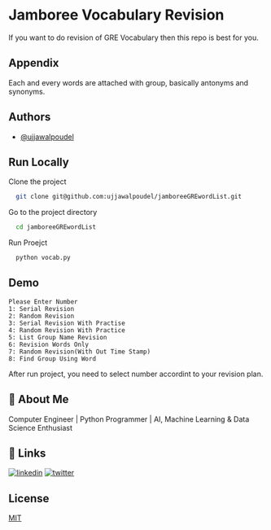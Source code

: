 
# Jamboree Vocabulary Revision

If you want to do revision of GRE Vocabulary then this repo is best for you.


## Appendix

Each and every words are attached with group, basically antonyms and synonyms.


## Authors

- [@ujjawalpoudel](https://github.com/ujjawalpoudel)


## Run Locally

Clone the project

```bash
  git clone git@github.com:ujjawalpoudel/jamboreeGREwordList.git
```

Go to the project directory

```bash
  cd jamboreeGREwordList
```

Run Proejct

```bash
  python vocab.py
```


## Demo
```
Please Enter Number 
1: Serial Revision 
2: Random Revision 
3: Serial Revision With Practise
4: Random Revision With Practice
5: List Group Name Revision
6: Revision Words Only 
7: Random Revision(With Out Time Stamp)
8: Find Group Using Word
```

After run project, you need to select number accordint to your revision plan.


## 🚀 About Me
Computer Engineer | Python Programmer | AI, Machine Learning & Data Science Enthusiast


## 🔗 Links
[![linkedin](https://img.shields.io/badge/linkedin-0A66C2?style=for-the-badge&logo=linkedin&logoColor=white)](https://www.linkedin.com/in/ujjawalpoudel/)
[![twitter](https://img.shields.io/badge/twitter-1DA1F2?style=for-the-badge&logo=twitter&logoColor=white)](https://twitter.com/ujwalpoudel)


## License

[MIT](https://choosealicense.com/licenses/mit/)

